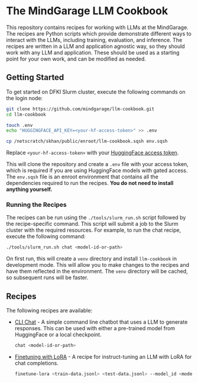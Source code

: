 # The MindGarage LLM Cookbook

This repository contains recipes for working with LLMs at the MindGarage. The recipes are Python scripts which provide demonstrate different ways to interact with the LLMs, including training, evaluation, and inference. The recipes are written in a LLM and application agnostic way, so they should work with any LLM and application. These should be used as a starting point for your own work, and can be modified as needed.

## Getting Started

To get started on DFKI Slurm cluster, execute the following commands on the login node:

```bash
git clone https://github.com/mindgarage/llm-cookbook.git
cd llm-cookbook

touch .env
echo "HUGGINGFACE_API_KEY=<your-hf-access-token>" >> .env

cp /netscratch/skhan/public/enroot/llm-cookbook.sqsh env.sqsh
```

Replace `<your-hf-access-token>` with your [HuggingFace access token](https://huggingface.co/docs/hub/en/security-tokens).

This will clone the repository and create a `.env` file with your access token, which is required if you are using HuggingFace models with gated access. The `env.sqsh` file is an enroot environment that contains all the dependencies required to run the recipes. **You do not need to install anything yourself.**


### Running the Recipes

The recipes can be run using the `./tools/slurm_run.sh` script followed by the recipe-specific command. This script will submit a job to the Slurm cluster with the required resources. For example, to run the chat recipe, execute the following command:

```bash
./tools/slurm_run.sh chat <model-id-or-path>
```

On first run, this will create a `venv` directory and install `llm-cookbook` in development mode. This will allow you to make changes to the recipes and have them reflected in the environment. The `venv` directory will be cached, so subsequent runs will be faster.

## Recipes

The following recipes are available:

- [CLI Chat](recipes/chat.py) - A simple command line chatbot that uses a LLM to generate responses. This can be used with either a pre-trained model from HuggingFace or a local checkpoint.
  ```bash
  chat <model-id-or-path>
  ```
- [Finetuning with LoRA](recipes/finetune_lora.py) - A recipe for instruct-tuning an LLM with LoRA for chat completions.
  ```bash
  finetune-lora <train-data.jsonl> <test-data.jsonl> --model_id <model-id>
  ```
